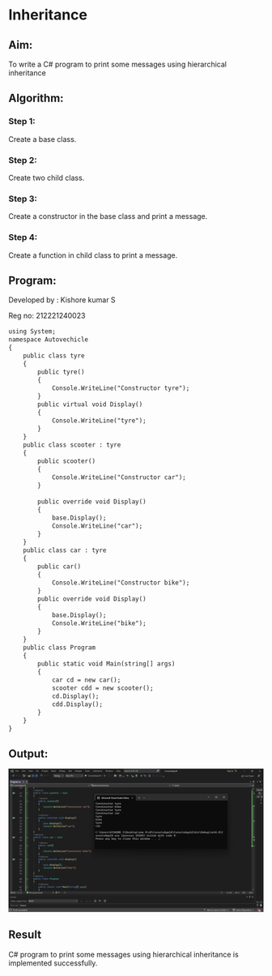 # Inheritance

## Aim:
To write a C# program to print some messages using hierarchical inheritance
## Algorithm:
### Step 1:
Create a base class.

### Step 2:
Create two child class.

### Step 3:
Create a constructor in the base class and print a message.

### Step 4:
Create a function in child class to print a message.
## Program:

Developed by : Kishore kumar S

Reg no: 212221240023

```
using System;
namespace Autovechicle
{
    public class tyre
    {
        public tyre()
        {
            Console.WriteLine("Constructor tyre");
        }
        public virtual void Display()
        {
            Console.WriteLine("tyre");
        }
    }
    public class scooter : tyre
    {
        public scooter()
        {
            Console.WriteLine("Constructor car");
        }

        public override void Display()
        {
            base.Display();
            Console.WriteLine("car");
        }
    }
    public class car : tyre
    {
        public car()
        {
            Console.WriteLine("Constructor bike");
        }
        public override void Display()
        {
            base.Display();
            Console.WriteLine("bike");
        }
    }
    public class Program
    {
        public static void Main(string[] args)
        {
            car cd = new car();
            scooter cdd = new scooter();
            cd.Display();
            cdd.Display();
        }
    }
}
```



## Output:
![](8ex.png)

## Result
C# program to print some messages using hierarchical inheritance is implemented successfully.